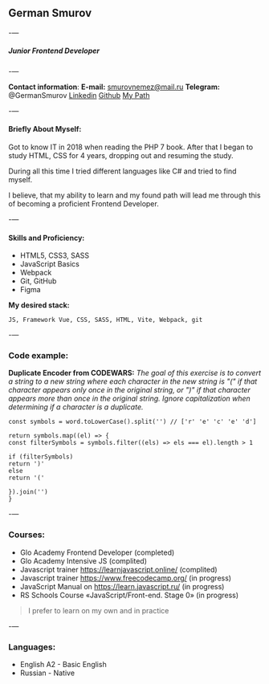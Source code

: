 
## German Smurov

-—

##### Junior Frontend Developer

-—


__Contact information__:
__E-mail:__ smurovnemez@mail.ru
__Telegram:__ @GermanSmurov
[Linkedin](https://www.linkedin.com/in/badvoice-developer/)
[Github](https://github.com/BadVoice)
[My Path](https://smartprogress.do/goal/406821/)

-—

#### Briefly About Myself:

Got to know IT in 2018 when reading the PHP 7 book.
After that I began to study HTML, CSS for 4 years, dropping out and resuming the study.

During all this time I tried different languages like C# and tried to find myself.

I believe, that my ability to learn and my found path will lead me through this of becoming a proficient Frontend Developer.


-—

#### Skills and Proficiency:
* HTML5, CSS3, SASS
* JavaScript Basics
* Webpack
* Git, GitHub
* Figma

__My desired stack:__

``` JS, Framework Vue, CSS, SASS, HTML, Vite, Webpack, git ```

-—

### Code example:

__Duplicate Encoder from CODEWARS:__
*The goal of this exercise is to convert a string to a new string where each character in the new string is "(" if that character appears only once in the original string, or ")" if that character appears more than once in the original string. Ignore capitalization when determining if a character is a duplicate.*

``` const duplicateEncode = (word) => {
const symbols = word.toLowerCase().split('') // ['r' 'e' 'c' 'e' 'd']

return symbols.map((el) => {
const filterSymbols = symbols.filter((els) => els === el).length > 1

if (filterSymbols)
return ')'
else
return '('

}).join('')
}
```

-—

### Courses:
* Glo Academy Frontend Developer (completed)
* Glo Academy Intensive JS (complited)
* Javascript trainer https://learnjavascript.online/ (complited)
* Javascript trainer https://www.freecodecamp.org/ (in progress)
* JavaScript Manual on https://learn.javascript.ru/ (in progress)
* RS Schools Course «JavaScript/Front-end. Stage 0» (in progress)

> I prefer to learn on my own and in practice

-—

### Languages:
* English A2 - Basic English
* Russian - Native
